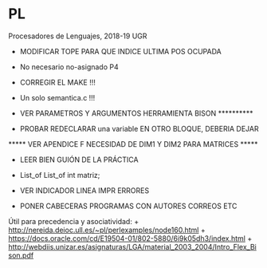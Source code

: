 # PL
Procesadores de Lenguajes, 2018-19 UGR

+   MODIFICAR TOPE PARA QUE INDICE ULTIMA POS OCUPADA
+   No necesario no-asignado P4
+   CORREGIR EL MAKE !!!
+   Un solo semantica.c !!!

+   VER PARAMETROS Y ARGUMENTOS HERRAMIENTA BISON **********

+   PROBAR REDECLARAR una variable EN OTRO BLOQUE, DEBERIA DEJAR

***** VER APENDICE F NECESIDAD DE DIM1 Y DIM2 PARA MATRICES *****

+   LEER BIEN GUIÓN DE LA PRÁCTICA
+   List_of List_of int matriz;


+   VER INDICADOR LINEA IMPR ERRORES

- PONER CABECERAS PROGRAMAS CON AUTORES CORREOS ETC

Útil para precedencia y asociatividad:
    +   http://nereida.deioc.ull.es/~pl/perlexamples/node160.html
    +   https://docs.oracle.com/cd/E19504-01/802-5880/6i9k05dh3/index.html
    +   http://webdiis.unizar.es/asignaturas/LGA/material_2003_2004/Intro_Flex_Bison.pdf

